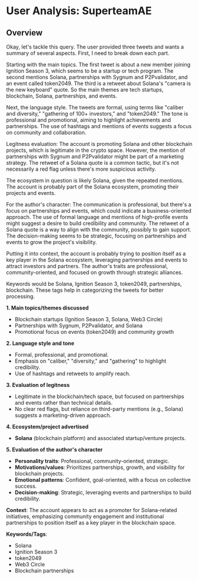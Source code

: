# User Analysis: SuperteamAE

## Overview

<think>
Okay, let's tackle this query. The user provided three tweets and wants a summary of several aspects. First, I need to break down each part.

Starting with the main topics. The first tweet is about a new member joining Ignition Season 3, which seems to be a startup or tech program. The second mentions Solana, partnerships with Sygnum and P2Pvalidator, and an event called token2049. The third is a retweet about Solana's "camera is the new keyboard" quote. So the main themes are tech startups, blockchain, Solana, partnerships, and events.

Next, the language style. The tweets are formal, using terms like "caliber and diversity," "gathering of 100+ investors," and "token2049." The tone is professional and promotional, aiming to highlight achievements and partnerships. The use of hashtags and mentions of events suggests a focus on community and collaboration.

Legitness evaluation: The account is promoting Solana and other blockchain projects, which is legitimate in the crypto space. However, the mention of partnerships with Sygnum and P2Pvalidator might be part of a marketing strategy. The retweet of a Solana quote is a common tactic, but it's not necessarily a red flag unless there's more suspicious activity.

The ecosystem in question is likely Solana, given the repeated mentions. The account is probably part of the Solana ecosystem, promoting their projects and events.

For the author's character: The communication is professional, but there's a focus on partnerships and events, which could indicate a business-oriented approach. The use of formal language and mentions of high-profile events might suggest a desire to build credibility and community. The retweet of a Solana quote is a way to align with the community, possibly to gain support. The decision-making seems to be strategic, focusing on partnerships and events to grow the project's visibility.

Putting it into context, the account is probably trying to position itself as a key player in the Solana ecosystem, leveraging partnerships and events to attract investors and partners. The author's traits are professional, community-oriented, and focused on growth through strategic alliances.

Keywords would be Solana, Ignition Season 3, token2049, partnerships, blockchain. These tags help in categorizing the tweets for better processing.
</think>

**1. Main topics/themes discussed**  
- Blockchain startups (Ignition Season 3, Solana, Web3 Circle)  
- Partnerships with Sygnum, P2Pvalidator, and Solana  
- Promotional focus on events (token2049) and community growth  

**2. Language style and tone**  
- Formal, professional, and promotional.  
- Emphasis on "caliber," "diversity," and "gathering" to highlight credibility.  
- Use of hashtags and retweets to amplify reach.  

**3. Evaluation of legitness**  
- Legitimate in the blockchain/tech space, but focused on partnerships and events rather than technical details.  
- No clear red flags, but reliance on third-party mentions (e.g., Solana) suggests a marketing-driven approach.  

**4. Ecosystem/project advertised**  
- **Solana** (blockchain platform) and associated startup/venture projects.  

**5. Evaluation of the author's character**  
- **Personality traits**: Professional, community-oriented, strategic.  
- **Motivations/values**: Prioritizes partnerships, growth, and visibility for blockchain projects.  
- **Emotional patterns**: Confident, goal-oriented, with a focus on collective success.  
- **Decision-making**: Strategic, leveraging events and partnerships to build credibility.  

**Context**: The account appears to act as a promoter for Solana-related initiatives, emphasizing community engagement and institutional partnerships to position itself as a key player in the blockchain space.  

**Keywords/Tags**:  
- Solana  
- Ignition Season 3  
- token2049  
- Web3 Circle  
- Blockchain partnerships